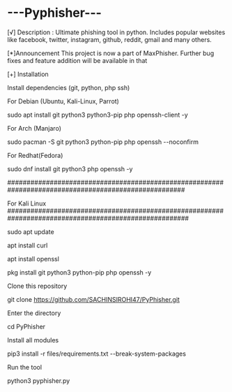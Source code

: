# ---Pyphisher---

[√] Description :
Ultimate phishing tool in python. Includes popular websites like facebook, twitter, instagram, github, reddit, gmail and many others.

[*]Announcement
This project is now a part of MaxPhisher. Further bug fixes and feature addition will be available in that

[+] Installation

Install dependencies (git, python, php ssh)

For Debian (Ubuntu, Kali-Linux, Parrot)

sudo apt install git python3 python3-pip php openssh-client -y


For Arch (Manjaro)

sudo pacman -S git python3 python-pip php openssh --noconfirm


For Redhat(Fedora)

sudo dnf install git python3 php openssh -y


######################################################################################################

For Kali Linux
#######################################################################################################

sudo apt update

apt install curl

apt install openssl

pkg install git python3 python-pip php openssh -y

Clone this repository

git clone https://github.com/SACHINSIROHI47/PyPhisher.git


Enter the directory

cd PyPhisher


Install all modules

pip3 install -r files/requirements.txt --break-system-packages


Run the tool

python3 pyphisher.py


